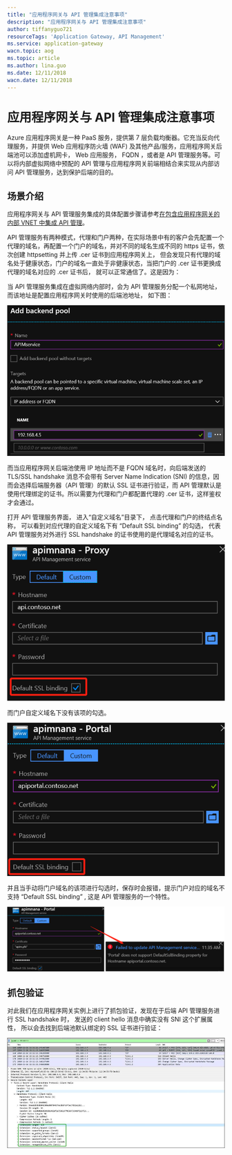 ```yaml
---
title: "应用程序网关与 API 管理集成注意事项"
description: "应用程序网关与 API 管理集成注意事项"
author: tiffanyguo721
resourceTags: 'Application Gateway, API Management'
ms.service: application-gateway
wacn.topic: aog
ms.topic: article
ms.author: lina.guo
ms.date: 12/11/2018
wacn.date: 12/11/2018
---
```


# 应用程序网关与 API 管理集成注意事项

Azure 应用程序网关是一种 PaaS 服务，提供第 7 层负载均衡器。它充当反向代理服务，并提供 Web 应用程序防火墙 (WAF) 及其他产品/服务，应用程序网关后端池可以添加虚机网卡， Web 应用服务， FQDN ，或者是 API 管理服务等。可以将内部虚拟网络中预配的 API 管理与应用程序网关前端相结合来实现从内部访问 API 管理服务，达到保护后端的目的。

## 场景介绍

应用程序网关与 API 管理服务集成的具体配置步骤请参考[在包含应用程序网关的内部 VNET 中集成 API 管理](https://docs.azure.cn/api-management/api-management-howto-integrate-internal-vnet-appgateway)。

API 管理服务有两种模式，代理和门户两种，在实际场景中有的客户会先配置一个代理的域名，再配置一个门户的域名，并对不同的域名生成不同的 https 证书，依次创建 httpsetting 并上传 .cer 证书到应用程序网关上， 但会发现只有代理的域名处于健康状态，门户的域名一直处于非健康状态，当把门户的 .cer 证书更换成代理的域名对应的 .cer 证书后， 就可以正常通信了。这是因为：

当 API 管理服务集成在虚拟网络内部时，会为 API 管理服务分配一个私网地址，而该地址是配置应用程序网关时使用的后端池地址， 如下图：

![01](media/aog-application-gateway-considerations-for-integration-with-api-management/01.png "01")

而当应用程序网关后端池使用 IP 地址而不是 FQDN 域名时，向后端发送的 TLS/SSL handshake 消息不会带有 Server Name Indication (SNI) 的信息，因而会选择后端服务器（API 管理）的默认 SSL 证书进行验证，而 API 管理默认是使用代理绑定的证书。所以需要为代理和门户都配置代理的 .cer 证书，这样鉴权才会通过。

打开 API 管理服务界面， 进入“自定义域名”目录下， 点击代理和门户的终结点名称， 可以看到对应代理的自定义域名下有 “Default SSL binding” 的勾选， 代表 API 管理服务对外进行 SSL handshake 的证书使用的是代理域名对应的证书。

![02](media/aog-application-gateway-considerations-for-integration-with-api-management/02.png "02")

而门户自定义域名下没有该项的勾选。

![03](media/aog-application-gateway-considerations-for-integration-with-api-management/03.png "03")

并且当手动将门户域名的该项进行勾选时，保存时会报错，提示门户对应的域名不支持 “Default SSL binding” , 这是 API 管理服务的一个特性。

![04](media/aog-application-gateway-considerations-for-integration-with-api-management/04.png "04")

## 抓包验证

对此我们在应用程序网关实例上进行了抓包验证，发现在于后端 API 管理服务进行 SSL handshake 时， 发送的 client hello 消息中确实没有 SNI 这个扩展属性， 所以会去找到后端池默认绑定的 SSL 证书进行验证：

![05](media/aog-application-gateway-considerations-for-integration-with-api-management/05.jpg "05")